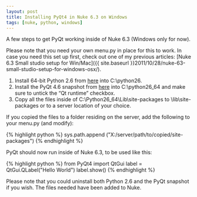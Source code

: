 ```yaml
---
layout: post
title: Installing PyQt4 in Nuke 6.3 on Windows
tags: [nuke, python, windows]
---
```


A few steps to get PyQt working inside of Nuke 6.3 (Windows only for now).

<!--more-->

Please note that you need your own menu.py in place for this to work. In case you need this set up first, check out one of my previous articles: [Nuke 6.3 Small studio setup for Win/Mac]({{ site.baseurl }}2011/10/28/nuke-63-small-studio-setup-for-windows-osx/).

1. Install 64-bit Python 2.6 from [here](http://www.python.org/download/releases/2.6/) into C:\python26.
2. Install the PyQt 4.6 snapshot from [here](http://code.google.com/p/pyqt4-win64-binaries/downloads/detail?name=PyQt-Py2.6-gpl-4.6-snapshot-20090810-1.exe&can=2&q=) into C:\python26_64 and make sure to untick the “Qt runtime” checkbox.
3. Copy all the files inside of C:\Python26_64\Lib\site-packages to <Nuke installation>\lib\site-packages or to a server location of your choice.

If you copied the files to a folder residing on the server, add the following to your menu.py (and modify):

{% highlight python %}
sys.path.append ("X:/server/path/to/copied/site-packages")
{% endhighlight %}

PyQt should now run inside of Nuke 6.3, to be used like this:

{% highlight python %}
from PyQt4 import QtGui
label = QtGui.QLabel("Hello World")
label.show()
{% endhighlight %}

Please note that you could uninstall both Python 2.6 and the PyQt snapshot if you wish. The files needed have been added to Nuke.

